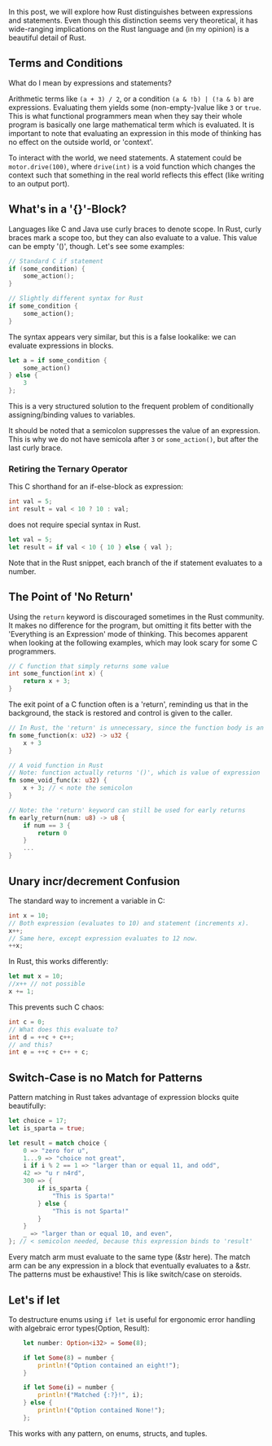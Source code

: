 In this post, we will explore how Rust distinguishes between expressions and statements.
Even though this distinction seems very theoretical, it has wide-ranging implications on the Rust language and (in my opinion) is a beautiful detail of Rust.

## Terms and Conditions

What do I mean by expressions and statements?

Arithmetic terms like `(a + 3) / 2`, or a condition `(a & !b) | (!a & b)` are expressions. Evaluating them yields some (non-empty-)value like `3` or `true`. This is what functional programmers mean when they say their whole program is basically one large mathematical term which is evaluated. It is important to note that evaluating an expression in this mode of thinking has no effect on the outside world, or 'context'.

To interact with the world, we need statements. A statement could be ```motor.drive(100)```, where ```drive(int)``` is a void function which changes the context such that something in the real world reflects this effect (like writing to an output port).

## What's in a '{}'-Block?

Languages like C and Java use curly braces to denote scope. In Rust, curly braces mark a scope too, but they can also evaluate to a value. This value can be empty '()', though. Let's see some examples:

```c
// Standard C if statement
if (some_condition) {
    some_action();
}
```

```rust
// Slightly different syntax for Rust
if some_condition {
    some_action();
}
```

The syntax appears very similar, but this is a false lookalike: we can evaluate expressions in blocks.

```rust
let a = if some_condition {
    some_action()
} else {
    3
};
```

This is a very structured solution to the frequent problem of conditionally assigning/binding values to variables.

It should be noted that a semicolon suppresses the value of an expression. This is why we do not have semicola after `3` or `some_action()`, but after the last curly brace.

### Retiring the Ternary Operator

This C shorthand for an if-else-block as expression:
```c
int val = 5;
int result = val < 10 ? 10 : val;
```

does not require special syntax in Rust.

```rust
let val = 5;
let result = if val < 10 { 10 } else { val };
```

Note that in the Rust snippet, each branch of the if statement evaluates to a number.

## The Point of 'No Return'

Using the `return` keyword is discouraged sometimes in the Rust community. It makes no difference for the program, but omitting it fits better with the 'Everything is an Expression' mode of thinking. This becomes apparent when looking at the following examples, which may look scary for some C programmers.

```c
// C function that simply returns some value
int some_function(int x) {
    return x + 3;
}
```

The exit point of a C function often is a 'return', reminding us that in the background, the stack is restored and control is given to the caller.

```rust
// In Rust, the 'return' is unnecessary, since the function body is an expression.
fn some_function(x: u32) -> u32 {
    x + 3
}

// A void function in Rust
// Note: function actually returns '()', which is value of expression 'x + 3;'
fn some_void_func(x: u32) {
    x + 3; // < note the semicolon
}

// Note: the 'return' keyword can still be used for early returns
fn early_return(num: u8) -> u8 {
    if num == 3 {
        return 0
    }
    ...
}
```

## Unary incr/decrement Confusion

The standard way to increment a variable in C:

```c
int x = 10;
// Both expression (evaluates to 10) and statement (increments x).
x++;
// Same here, except expression evaluates to 12 now.
++x;
```

In Rust, this works differently:

```rust
let mut x = 10;
//x++ // not possible
x += 1;
```

This prevents such C chaos:

```c
int c = 0;
// What does this evaluate to?
int d = ++c + c++;
// and this?
int e = ++c + c++ + c;
```

## Switch-Case is no Match for Patterns

Pattern matching in Rust takes advantage of expression blocks quite beautifully:
```rust
let choice = 17;
let is_sparta = true;

let result = match choice {
    0 => "zero for u",
    1...9 => "choice not great",
    i if i % 2 == 1 => "larger than or equal 11, and odd",
    42 => "u r n4rd",
    300 => {
        if is_sparta {
            "This is Sparta!"
        } else {
            "This is not Sparta!"
        }
    }
    _ => "larger than or equal 10, and even",
}; // < semicolon needed, because this expression binds to 'result'
```

Every match arm must evaluate to the same type (&str here). The match arm can be any expression in a block that eventually evaluates to a &str.
The patterns must be exhaustive!
This is like switch/case on steroids.

## Let's if let

To destructure enums using `if let` is useful for ergonomic error handling with algebraic error types(Option, Result):

```rust
    let number: Option<i32> = Some(8);

    if let Some(8) = number {
        println!("Option contained an eight!");
    }

    if let Some(i) = number {
        println!("Matched {:?}!", i);
    } else {
        println!("Option contained None!");
    };
```

This works with any pattern, on enums, structs, and tuples.
